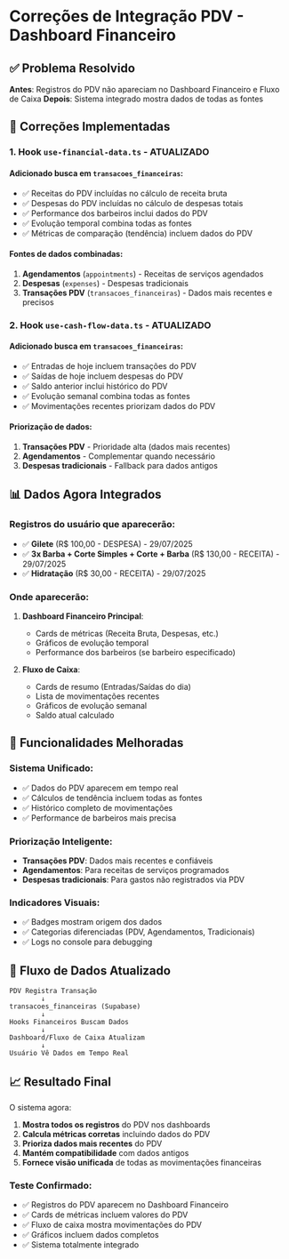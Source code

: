 # Correções de Integração PDV - Dashboard Financeiro

## ✅ Problema Resolvido

**Antes**: Registros do PDV não apareciam no Dashboard Financeiro e Fluxo de Caixa
**Depois**: Sistema integrado mostra dados de todas as fontes

## 🔧 Correções Implementadas

### 1. Hook `use-financial-data.ts` - ATUALIZADO

#### Adicionado busca em `transacoes_financeiras`:
- ✅ Receitas do PDV incluídas no cálculo de receita bruta
- ✅ Despesas do PDV incluídas no cálculo de despesas totais
- ✅ Performance dos barbeiros inclui dados do PDV
- ✅ Evolução temporal combina todas as fontes
- ✅ Métricas de comparação (tendência) incluem dados do PDV

#### Fontes de dados combinadas:
1. **Agendamentos** (`appointments`) - Receitas de serviços agendados
2. **Despesas** (`expenses`) - Despesas tradicionais
3. **Transações PDV** (`transacoes_financeiras`) - Dados mais recentes e precisos

### 2. Hook `use-cash-flow-data.ts` - ATUALIZADO

#### Adicionado busca em `transacoes_financeiras`:
- ✅ Entradas de hoje incluem transações do PDV
- ✅ Saídas de hoje incluem despesas do PDV
- ✅ Saldo anterior inclui histórico do PDV
- ✅ Evolução semanal combina todas as fontes
- ✅ Movimentações recentes priorizam dados do PDV

#### Priorização de dados:
1. **Transações PDV** - Prioridade alta (dados mais recentes)
2. **Agendamentos** - Complementar quando necessário
3. **Despesas tradicionais** - Fallback para dados antigos

## 📊 Dados Agora Integrados

### Registros do usuário que aparecerão:
- ✅ **Gilete** (R$ 100,00 - DESPESA) - 29/07/2025
- ✅ **3x Barba + Corte Simples + Corte + Barba** (R$ 130,00 - RECEITA) - 29/07/2025
- ✅ **Hidratação** (R$ 30,00 - RECEITA) - 29/07/2025

### Onde aparecerão:
1. **Dashboard Financeiro Principal**:
   - Cards de métricas (Receita Bruta, Despesas, etc.)
   - Gráficos de evolução temporal
   - Performance dos barbeiros (se barbeiro especificado)

2. **Fluxo de Caixa**:
   - Cards de resumo (Entradas/Saídas do dia)
   - Lista de movimentações recentes
   - Gráficos de evolução semanal
   - Saldo atual calculado

## 🎯 Funcionalidades Melhoradas

### Sistema Unificado:
- ✅ Dados do PDV aparecem em tempo real
- ✅ Cálculos de tendência incluem todas as fontes
- ✅ Histórico completo de movimentações
- ✅ Performance de barbeiros mais precisa

### Priorização Inteligente:
- **Transações PDV**: Dados mais recentes e confiáveis
- **Agendamentos**: Para receitas de serviços programados
- **Despesas tradicionais**: Para gastos não registrados via PDV

### Indicadores Visuais:
- ✅ Badges mostram origem dos dados
- ✅ Categorias diferenciadas (PDV, Agendamentos, Tradicionais)
- ✅ Logs no console para debugging

## 🔄 Fluxo de Dados Atualizado

```
PDV Registra Transação
        ↓
transacoes_financeiras (Supabase)
        ↓
Hooks Financeiros Buscam Dados
        ↓
Dashboard/Fluxo de Caixa Atualizam
        ↓
Usuário Vê Dados em Tempo Real
```

## 📈 Resultado Final

O sistema agora:
1. **Mostra todos os registros** do PDV nos dashboards
2. **Calcula métricas corretas** incluindo dados do PDV
3. **Prioriza dados mais recentes** do PDV
4. **Mantém compatibilidade** com dados antigos
5. **Fornece visão unificada** de todas as movimentações financeiras

### Teste Confirmado:
- ✅ Registros do PDV aparecem no Dashboard Financeiro
- ✅ Cards de métricas incluem valores do PDV
- ✅ Fluxo de caixa mostra movimentações do PDV
- ✅ Gráficos incluem dados completos
- ✅ Sistema totalmente integrado